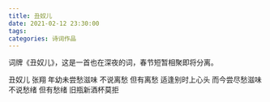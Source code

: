 ```yaml
---
title: 丑奴儿
date: 2021-02-12 23:30:00
tags:
categories: 诗词作品
---
```


词牌《丑奴儿》，这是一首也在深夜的词，春节短暂相聚即将分离。

<!-- more -->

<link rel="stylesheet" href="/css/poem.css">

<p class="poem">
丑奴儿
张翔
年幼未尝愁滋味
不说离愁
但有离愁
适逢别时上心头
而今尝尽愁滋味
不说愁绪
但有愁绪
旧瓶新酒杯莫拒

</p>
